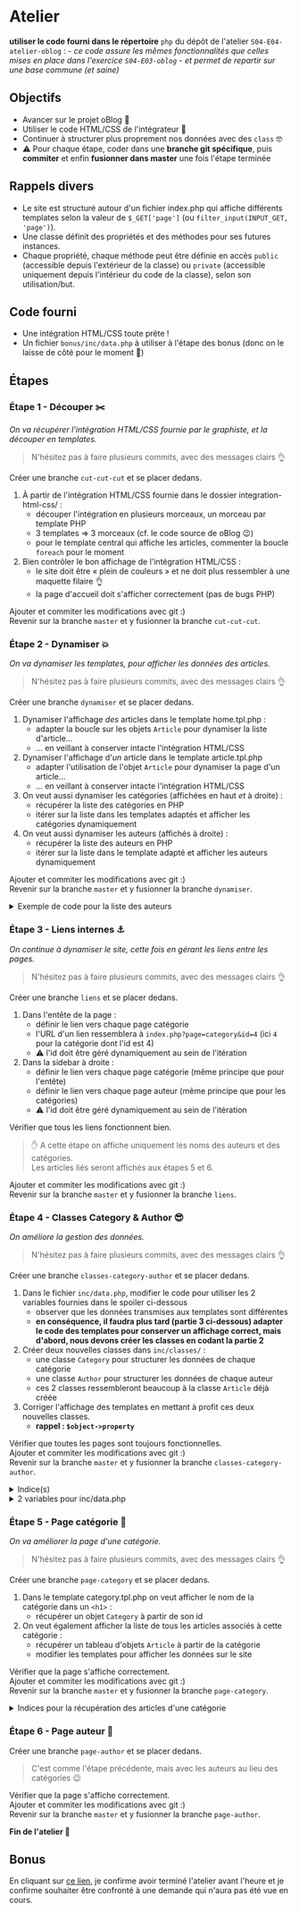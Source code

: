# Atelier

**utiliser le code fourni dans le répertoire** `php` du dépôt de l'atelier `S04-E04-atelier-oblog` :
    - _ce code assure les mêmes fonctionnalités que celles mises en place dans l'exercice `S04-E03-oblog`_
    - _et permet de repartir sur une base commune (et saine)_

## Objectifs

- Avancer sur le projet oBlog :tada:
- Utiliser le code HTML/CSS de l'intégrateur :rainbow:
- Continuer à structurer plus proprement nos données avec des `class` :nerd_face:
- :warning: Pour chaque étape, coder dans une **branche git spécifique**, puis **commiter** et enfin **fusionner dans master** une fois l'étape terminée

## Rappels divers

- Le site est structuré autour d'un fichier index.php qui affiche différents templates selon la valeur de `$_GET['page']` (ou `filter_input(INPUT_GET, 'page')`).
- Une classe définit des propriétés et des méthodes pour ses futures instances.
- Chaque propriété, chaque méthode peut être définie en accès `public` (accessible depuis l'extérieur de la classe) ou `private` (accessible uniquement depuis l'intérieur du code de la classe), selon son utilisation/but.

## Code fourni

- Une intégration HTML/CSS toute prête !
- Un fichier `bonus/inc/data.php` à utiliser à l'étape des bonus (donc on le laisse de côté pour le moment :pray:)

## Étapes

### Étape 1 - Découper :scissors:

_On va récupérer l'intégration HTML/CSS fournie par le graphiste, et la découper en templates._

> N'hésitez pas à faire plusieurs commits, avec des messages clairs :ok_hand:

Créer une branche `cut-cut-cut` et se placer dedans.

1. À partir de l'intégration HTML/CSS fournie dans le dossier integration-html-css/ :
    - découper l'intégration en plusieurs morceaux, un morceau par template PHP
    - 3 templates => 3 morceaux (cf. le code source de oBlog :wink:)
    - pour le template central qui affiche les articles, commenter la boucle `foreach` pour le moment
2. Bien contrôler le bon affichage de l'intégration HTML/CSS :
    - le site doit être « plein de couleurs » et ne doit plus ressembler à une maquette filaire :ok_hand:
    - la page d'accueil doit s'afficher correctement (pas de bugs PHP)

Ajouter et commiter les modifications avec git :)  
Revenir sur la branche `master` et y fusionner la branche `cut-cut-cut`.  

### Étape 2 - Dynamiser :boom:

_On va dynamiser les templates, pour afficher les données des articles._

> N'hésitez pas à faire plusieurs commits, avec des messages clairs :ok_hand:

Créer une branche `dynamiser` et se placer dedans.

1. Dynamiser l'affichage _des_ articles dans le template home.tpl.php :
    - adapter la boucle sur les objets `Article` pour dynamiser la liste d'article…
    - … en veillant à conserver intacte l'intégration HTML/CSS
2. Dynamiser l'affichage d'_un_ article dans le template article.tpl.php
    - adapter l'utilisation de l'objet `Article` pour dynamiser la page d'un article…
    - … en veillant à conserver intacte l'intégration HTML/CSS
3. On veut aussi dynamiser les catégories (affichées en haut _et_ à droite) :
    - récupérer la liste des catégories en PHP
    - itérer sur la liste dans les templates adaptés et afficher les catégories dynamiquement
4. On veut aussi dynamiser les auteurs (affichés à droite) :
    - récupérer la liste des auteurs en PHP
    - itérer sur la liste dans le template adapté et afficher les auteurs dynamiquement

Ajouter et commiter les modifications avec git :)  
Revenir sur la branche `master` et y fusionner la branche `dynamiser`.  

<details><summary>Exemple de code pour la liste des auteurs</summary>

```html
<!-- Auteurs: https://getbootstrap.com/docs/4.1/components/card/#list-groups -->
<div class="card">
<h3 class="card-header">Auteurs</h3>
<ul class="list-group list-group-flush">
    <?php foreach ($authors as $authorId => $authorName) : ?>
    <li class="list-group-item"><?= $authorName ?></li>
    <?php endforeach; ?>
</ul>
</div>
```

</details>

### Étape 3 - Liens internes :anchor:

_On continue à dynamiser le site, cette fois en gérant les liens entre les pages._

> N'hésitez pas à faire plusieurs commits, avec des messages clairs :ok_hand:

Créer une branche `liens` et se placer dedans.

1. Dans l'entête de la page :
    - définir le lien vers chaque page catégorie
    - l'URL d'un lien ressemblera à `index.php?page=category&id=4` (ici `4` pour la catégorie dont l'id est 4)
    - :warning: l'id doit être géré dynamiquement au sein de l'itération
2. Dans la sidebar à droite :
    - définir le lien vers chaque page catégorie (même principe que pour l'entête)
    - définir le lien vers chaque page auteur (même principe que pour les catégories)
    - :warning: l'id doit être géré dynamiquement au sein de l'itération

Vérifier que tous les liens fonctionnent bien.  

> :hand: A cette étape on affiche uniquement les noms des auteurs et des catégories.  
> Les articles liés seront affichés aux étapes 5 et 6.

Ajouter et commiter les modifications avec git :)  
Revenir sur la branche `master` et y fusionner la branche `liens`.  

### Étape 4 - Classes Category & Author :sunglasses:

_On améliore la gestion des données._

> N'hésitez pas à faire plusieurs commits, avec des messages clairs :ok_hand:

Créer une branche `classes-category-author` et se placer dedans.

1. Dans le fichier `inc/data.php`, modifier le code pour utiliser les 2 variables fournies dans le spoiler ci-dessous
    - observer que les données transmises aux templates sont différentes
    - **en conséquence, il faudra plus tard (partie 3 ci-dessous) adapter le code des templates pour conserver un affichage correct, mais d'abord, nous devons créer les classes en codant la partie 2**
2. Créer deux nouvelles classes dans `inc/classes/` :
    - une classe `Category` pour structurer les données de chaque catégorie
    - une classe `Author` pour structurer les données de chaque auteur
    - ces 2 classes ressembleront beaucoup à la classe `Article` déjà créée
3. Corriger l'affichage des templates en mettant à profit ces deux nouvelles classes.
    - **rappel : `$object->property`**

Vérifier que toutes les pages sont toujours fonctionnelles.  
Ajouter et commiter les modifications avec git :)  
Revenir sur la branche `master` et y fusionner la branche `classes-category-author`.  

<details><summary>Indice(s)</summary>

- il faudra coder un ou des paramètre(s) optionnel(s) au constructeur afin de déterminer la valeur de la ou les propriété(s)

</details>

<details><summary>2 variables pour inc/data.php</summary>

```php
<?php

// [...]

// Les catégories
$dataCategoriesList = [
    // ID => objet Category
    1 => new Category('TeamBack'),
    2 => new Category('TeamFront'),
    3 => new Category('Collaboration'),
    4 => new Category('Ma Vie De Dev')
];

// Les auteurs
$dataAuthorsList = [
    // ID => objet Author
    1 => new Author('Maxime'),
    2 => new Author('Anthony'),
    3 => new Author('Alexandre'),
    4 => new Author('Dario'),
    5 => new Author('Julie'),
    6 => new Author('Lucie'),
    7 => new Author('Xavier')
];
```

</details>

### Étape 5 - Page catégorie :doughnut:

_On va améliorer la page d'une catégorie._

> N'hésitez pas à faire plusieurs commits, avec des messages clairs :ok_hand:

Créer une branche `page-category` et se placer dedans.

1. Dans le template category.tpl.php on veut afficher le nom de la catégorie dans un `<h1>` :
    - récupérer un objet `Category` à partir de son id
2. On veut également afficher la liste de tous les articles associés à cette catégorie :
    - récupérer un tableau d'objets `Article` à partir de la catégorie
    - modifier les templates pour afficher les données sur le site

Vérifier que la page s'affiche correctement.  
Ajouter et commiter les modifications avec git :)  
Revenir sur la branche `master` et y fusionner la branche `page-category`.  

<details><summary>Indices pour la récupération des articles d'une catégorie</summary>

- :warning: attention à ne pas récupérer _tous_ les articles, mais bien uniquement ceux dont le nom de la catégorie correspond au nom de la catégorie demandée
- idée : on peut créer un tableau vide, qu'on remplira avec les articles de la catégorie, au fur et à mesure
- pour chaque article du site, _si_ le nom de sa catégorie correspond à la catégorie demandée, _alors_ ajouter l'article dans le tableau
- à la fin de l'itération, le tableau, à retourner, comprendra seulement les articles de la catégorie

</details>

### Étape 6 - Page auteur :icecream:

Créer une branche `page-author` et se placer dedans.

> C'est comme l'étape précédente, mais avec les auteurs au lieu des catégories :wink:

Vérifier que la page s'affiche correctement.  
Ajouter et commiter les modifications avec git :)  
Revenir sur la branche `master` et y fusionner la branche `page-author`.

**Fin de l'atelier :tada:**

## Bonus

En cliquant sur [ce lien](bonus.md), je confirme avoir terminé l'atelier avant l'heure et je confirme souhaiter être confronté à une demande qui n'aura pas été vue en cours.
